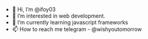 - 👋 Hi, I’m @ifoy03
- 👀 I’m interested in web development.
- 🌱 I’m currently learning javascript frameworks
- 📫 How to reach me telegram - @wishyoutomorrow

<!---
ifoy03/ifoy03 is a ✨ special ✨ repository because its `README.md` (this file) appears on your GitHub profile.
You can click the Preview link to take a look at your changes.
--->
